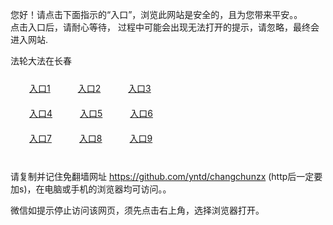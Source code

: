 您好！请点击下面指示的“入口”，浏览此网站是安全的，且为您带来平安。。 <br/>
点击入口后，请耐心等待， 过程中可能会出现无法打开的提示，请忽略，最终会进入网站. </br>

法轮大法在长春<br/>
<div style="padding:10px"><a style="margin:20px" target="_blank" href="https://diryicube7q7w.cloudfront.net/2Qpsp?thmksqe" id="ccLink1" rel="nofollow">入口1</a> <a target="_blank" style="margin:20px" href="https://d1kxzcyg7elgpl.cloudfront.net/2Qpsp?udszyks" id="ccLink2" rel="nofollow">入口2</a> <a style="margin:20px" target="_blank" href="https://d31x2b32mxpl0e.cloudfront.net/2Qpsp?skeie" id="ccLink3" rel="nofollow">入口3</a></div>

<div style="padding:10px" ><a style="margin:20px" target="_blank" href="https://diryicube7q7w.cloudfront.net/2Qpsp?thmksqe" id="ccLink4" rel="nofollow">入口4</a> <a style="margin:20px" href="https://d1kxzcyg7elgpl.cloudfront.net/2Qpsp?udszyks" target="_blank" id="ccLink5" rel="nofollow">入口5</a> <a style="margin:20px" href="https://d31x2b32mxpl0e.cloudfront.net/2Qpsp?skeie" target="_blank" id="ccLink6" rel="nofollow">入口6</a></div>

<div style="padding:10px"><a style="margin:20px" target="_blank" href="https://diryicube7q7w.cloudfront.net/2Qpsp?thmksqe" id="ccLink7" rel="nofollow">入口7</a> <a style="margin:20px" href="https://d1kxzcyg7elgpl.cloudfront.net/2Qpsp?udszyks" target="_blank" id="ccLink8" rel="nofollow">入口8</a> <a style="margin:20px" target="_blank" href="https://d31x2b32mxpl0e.cloudfront.net/2Qpsp?skeie" id="ccLink9" rel="nofollow">入口9</a></div>

<br/>



请复制并记住免翻墙网址 https://github.com/yntd/changchunzx (http后一定要加s)，在电脑或手机的浏览器均可访问。。<br/>

微信如提示停止访问该网页，须先点击右上角，选择浏览器打开。
